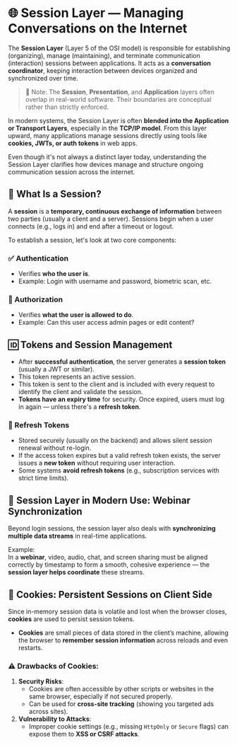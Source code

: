 # 🌐 Session Layer — Managing Conversations on the Internet

The **Session Layer** (Layer 5 of the OSI model) is responsible for establishing (organizing), manage (maintaining), and terminate communication (interaction) sessions between applications. It acts as a **conversation coordinator**, keeping interaction between devices organized and synchronized over time.

> 🧠 Note: The **Session**, **Presentation**, and **Application** layers often overlap in real-world software. Their boundaries are conceptual rather than strictly enforced.

In modern systems, the Session Layer is often **blended into the Application or Transport Layers**, especially in the **TCP/IP model**. From this layer upward, many applications manage sessions directly using tools like **cookies, JWTs, or auth tokens** in web apps.

Even though it's not always a distinct layer today, understanding the Session Layer clarifies how devices manage and structure ongoing communication session across the internet.

## 🔑 What Is a Session?

A **session** is a **temporary, continuous exchange of information** between two parties (usually a client and a server). Sessions begin when a user connects (e.g., logs in) and end after a timeout or logout.

To establish a session, let's look at two core components:

### ✅ Authentication
- Verifies **who the user is**.
- Example: Login with username and password, biometric scan, etc.

### 🔐 Authorization
- Verifies **what the user is allowed to do**.
- Example: Can this user access admin pages or edit content?

## 🆔 Tokens and Session Management
- After **successful authentication**, the server generates a **session token** (usually a JWT or similar).
- This token represents an active session.
- This token is sent to the client and is included with every request to identify the client and validate the session.
- **Tokens have an expiry time** for security. Once expired, users must log in again — unless there's a **refresh token**.

### 🔁 Refresh Tokens
- Stored securely (usually on the backend) and allows silent session renewal without re-login.
- If the access token expires but a valid refresh token exists, the server issues a **new token** without requiring user interaction.
- Some systems **avoid refresh tokens** (e.g., subscription services with strict time limits).

## 🎥 Session Layer in Modern Use: Webinar Synchronization
Beyond login sessions, the session layer also deals with **synchronizing multiple data streams** in real-time applications.

Example:  
In a **webinar**, video, audio, chat, and screen sharing must be aligned correctly by timestamp to form a smooth, cohesive experience — the **session layer helps coordinate** these streams.

## 🍪 Cookies: Persistent Sessions on Client Side
Since in-memory session data is volatile and lost when the browser closes, **cookies** are used to persist session tokens.

- **Cookies** are small pieces of data stored in the client’s machine, allowing the browser to **remember session information** across reloads and even restarts.

### ⚠️ Drawbacks of Cookies:
1. **Security Risks**:
    - Cookies are often accessible by other scripts or websites in the same browser, especially if not secured properly.
    - Can be used for **cross-site tracking** (showing you targeted ads across sites).
2. **Vulnerability to Attacks**:
    - Improper cookie settings (e.g., missing `HttpOnly` or `Secure` flags) can expose them to **XSS or CSRF attacks**.

